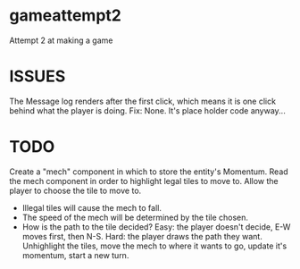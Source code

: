 # gameattempt2
Attempt 2 at making a game


# ISSUES
The Message log renders after the first click, which means it is one click behind what the player is doing.
Fix: None. It's place holder code anyway...

# TODO
Create a "mech" component in which to store the entity's Momentum.
Read the mech component in order to highlight legal tiles to move to.
Allow the player to choose the tile to move to. 
  * Illegal tiles will cause the mech to fall.
  * The speed of the mech will be determined by the tile chosen.
  * How is the path to the tile decided? 
    Easy: the player doesn't decide, E-W moves first, then N-S. 
    Hard: the player draws the path they want.
Unhighlight the tiles, move the mech to where it wants to go, update it's momentum, start a new turn.